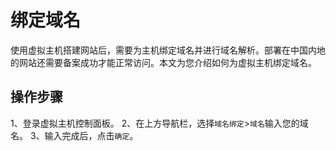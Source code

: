 # 绑定域名

使用虚拟主机搭建网站后，需要为主机绑定域名并进行域名解析。部署在中国内地的网站还需要备案成功才能正常访问。本文为您介绍如何为虚拟主机绑定域名。

## 操作步骤

1、登录虚拟主机控制面板。
2、在上方导航栏，选择`域名绑定`>`域名`输入您的域名。
3、输入完成后，点击`确定`。
